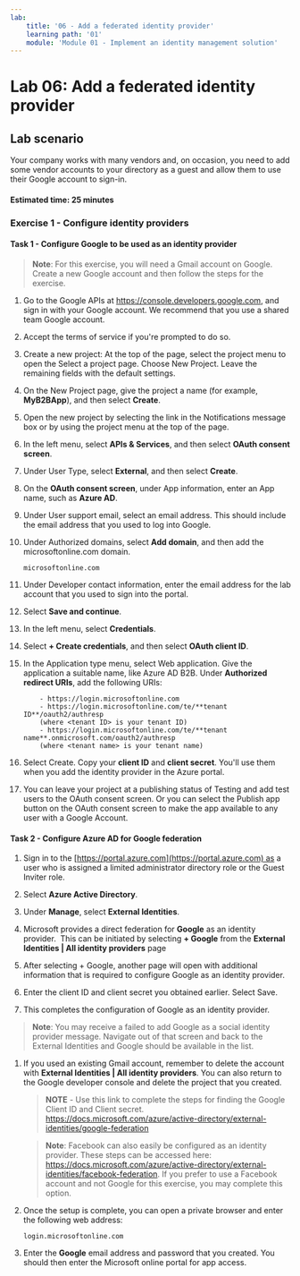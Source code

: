 ```yaml
---
lab:
    title: '06 - Add a federated identity provider'
    learning path: '01'
    module: 'Module 01 - Implement an identity management solution'
---
```


# Lab 06: Add a federated identity provider

## Lab scenario

Your company works with many vendors and, on occasion, you need to add some vendor accounts to your directory as a guest and allow them to use their Google account to sign-in.

#### Estimated time: 25 minutes

### Exercise 1 - Configure identity providers

#### Task 1 - Configure Google to be used as an identity provider

>**Note**: For this exercise, you will need a Gmail account on Google. Create a new Google account and then follow the steps for the exercise.


1. Go to the Google APIs at https://console.developers.google.com, and sign in with your Google account. We recommend that you use a shared team Google account.

1. Accept the terms of service if you're prompted to do so.

1. Create a new project: At the top of the page, select the project menu to open the Select a project page. Choose New Project.  Leave the remaining fields with the default settings.

1. On the New Project page, give the project a name (for example, **MyB2BApp**), and then select **Create**.

1. Open the new project by selecting the link in the Notifications message box or by using the project menu at the top of the page.

1. In the left menu, select **APIs & Services**, and then select **OAuth consent screen**.

1. Under User Type, select **External**, and then select **Create**.

1. On the **OAuth consent screen**, under App information, enter an App name, such as **Azure AD**.

1. Under User support email, select an email address. This should include the email address that you used to log into Google.

1. Under Authorized domains, select **Add domain**, and then add the microsoftonline.com domain.

    ```
    microsoftonline.com
    ```

1. Under Developer contact information, enter the email address for the lab account that you used to sign into the portal.

1. Select **Save and continue**.

1. In the left menu, select **Credentials**.

1. Select **+ Create credentials**, and then select **OAuth client ID**.

1. In the Application type menu, select Web application. Give the application a suitable name, like Azure AD B2B. Under **Authorized redirect URIs**, add the following URIs:

    ```
        - https://login.microsoftonline.com
        - https://login.microsoftonline.com/te/**tenant ID**/oauth2/authresp
        (where <tenant ID> is your tenant ID)
        - https://login.microsoftonline.com/te/**tenant name**.onmicrosoft.com/oauth2/authresp
        (where <tenant name> is your tenant name)
    ```

1. Select Create. Copy your **client ID** and **client secret**. You'll use them when you add the identity provider in the Azure portal.

1. You can leave your project at a publishing status of Testing and add test users to the OAuth consent screen. Or you can select the Publish app button on the OAuth consent screen to make the app available to any user with a Google Account.

#### Task 2 - Configure Azure AD for Google federation

1. Sign in to the [https://portal.azure.com](https://portal.azure.com) as a user who is assigned a limited administrator directory role or the Guest Inviter role.

1. Select **Azure Active Directory**.

1. Under **Manage**, select **External Identities**.

1. Microsoft provides a direct federation for **Google** as an identity provider.  This can be initiated by selecting **+ Google** from the **External Identities | All identity providers** page
 
1. After selecting + Google, another page will open with additional information that is required to configure Google as an identity provider.  

1. Enter the client ID and client secret you obtained earlier. Select Save.

1. This completes the configuration of Google as an identity provider.

>**Note**: You may receive a failed to add Google as a social identity provider message.  Navigate out of that screen and back to the External Identities and Google should be available in the list.

1. If you used an existing Gmail account, remember to delete the account with **External Identities | All identity providers**. You can also return to the Google developer console and delete the project that you created.


    >**NOTE** - Use this link to complete the steps for finding the Google Client ID and Client secret.
    https://docs.microsoft.com/azure/active-directory/external-identities/google-federation


    > **Note**: Facebook can also easily be configured as an identity provider. These steps can be accessed here: https://docs.microsoft.com/azure/active-directory/external-identities/facebook-federation. If you prefer to use a Facebook account and not Google for this exercise, you may complete this option.

1. Once the setup is complete, you can open a private browser and enter the following web address:

    ```
    login.microsoftonline.com
    ```

1. Enter the **Google** email address and password that you created.  You should then enter the Microsoft online portal for app access.


